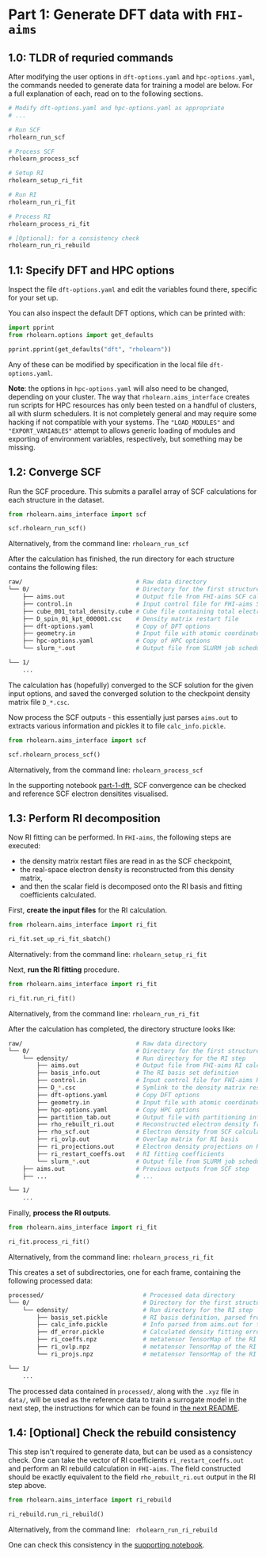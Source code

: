 # Part 1: Generate DFT data with `FHI-aims`

## 1.0: TLDR of requried commands

After modifying the user options in `dft-options.yaml` and `hpc-options.yaml`, the commands needed to generate data for training a model are below. For a full explanation of each, read on to the following sections.

```bash
# Modify dft-options.yaml and hpc-options.yaml as appropriate
# ...

# Run SCF
rholearn_run_scf

# Process SCF
rholearn_process_scf

# Setup RI
rholearn_setup_ri_fit

# Run RI
rholearn_run_ri_fit

# Process RI
rholearn_process_ri_fit

# [Optional]: for a consistency check
rholearn_run_ri_rebuild
```

## 1.1: Specify DFT and HPC options

Inspect the file `dft-options.yaml` and edit the variables found there, specific for your set up.

You can also inspect the default DFT options, which can be printed with:
```python
import pprint
from rholearn.options import get_defaults

pprint.pprint(get_defaults("dft", "rholearn"))
```
Any of these can be modified by specification in the local file `dft-options.yaml`.

**Note**: the options in `hpc-options.yaml` will also need to be changed, depending on your cluster. The way that `rholearn.aims_interface` creates run scripts for HPC resources has only been tested on a handful of clusters, all with slurm schedulers. It is not completely general and may require some hacking if not compatible with your systems. The `"LOAD_MODULES"` and `"EXPORT_VARIABLES"` attempt to allows generic loading of modules and exporting of environment variables, respectively, but something may be missing.

## 1.2: Converge SCF

Run the SCF procedure. This submits a parallel array of SCF calculations for each structure in the dataset.

```python
from rholearn.aims_interface import scf

scf.rholearn_run_scf()
```
Alternatively, from the command line: `rholearn_run_scf`

After the calculation has finished, the run directory for each structure contains the following files:

```bash
raw/                                # Raw data directory
└── 0/                              # Directory for the first structure (index 0)
    ├── aims.out                    # Output file from FHI-aims SCF calculation
    ├── control.in                  # Input control file for FHI-aims SCF step
    ├── cube_001_total_density.cube # Cube file containing total electron density
    ├── D_spin_01_kpt_000001.csc    # Density matrix restart file
    ├── dft-options.yaml            # Copy of DFT options
    ├── geometry.in                 # Input file with atomic coordinates and species
    ├── hpc-options.yaml            # Copy of HPC options
    └── slurm_*.out                 # Output file from SLURM job scheduler

└── 1/
    ...
```

The calculation has (hopefully) converged to the SCF solution for the given input options, and saved the converged solution to the checkpoint density matrix file `D_*.csc`.

Now process the SCF outputs - this essentially just parses `aims.out` to extracts various information and pickles it to file `calc_info.pickle`.
```python
from rholearn.aims_interface import scf

scf.rholearn_process_scf()
```

Alternatively, from the command line: `rholearn_process_scf`

In the supporting notebook [part-1-dft](./part-1-dft.ipynb), SCF convergence can be checked and reference SCF electron densitites visualised.


## 1.3: Perform RI decomposition

Now RI fitting can be performed. In `FHI-aims`, the following steps are executed:
* the density matrix restart files are read in as the SCF checkpoint,
* the real-space electron density is reconstructed from this density matrix,
* and then the scalar field is decomposed onto the RI basis and fitting coefficients calculated.

First, **create the input files** for the RI calculation.
```python
from rholearn.aims_interface import ri_fit

ri_fit.set_up_ri_fit_sbatch()
```

Alternatively: from the command line: `rholearn_setup_ri_fit`

Next, **run the RI fitting** procedure.

```python
from rholearn.aims_interface import ri_fit

ri_fit.run_ri_fit()
```

Alternatively, from the command line: `rholearn_run_ri_fit`

After the calculation has completed, the directory structure looks like:
```bash
raw/                                # Raw data directory
└── 0/                              # Directory for the first structure (index 0)
    └── edensity/                   # Run directory for the RI step
        ├── aims.out                # Output file from FHI-aims RI calculation
        ├── basis_info.out          # The RI basis set definition
        ├── control.in              # Input control file for FHI-aims RI step
        ├── D_*.csc                 # Symlink to the density matrix restart file
        ├── dft-options.yaml        # Copy DFT options
        ├── geometry.in             # Input file with atomic coordinates and species
        ├── hpc-options.yaml        # Copy HPC options
        ├── partition_tab.out       # Output file with partitioning information
        ├── rho_rebuilt_ri.out      # Reconstructed electron density from RI fitting
        ├── rho_scf.out             # Electron density from SCF calculation
        ├── ri_ovlp.out             # Overlap matrix for RI basis
        ├── ri_projections.out      # Electron density projections on RI basis
        ├── ri_restart_coeffs.out   # RI fitting coefficients
        └── slurm_*.out             # Output file from SLURM job scheduler
    ├── aims.out                    # Previous outputs from SCF step
    ├── ...                         # ...

└── 1/
    ...
```

Finally, **process the RI outputs**.

```python
from rholearn.aims_interface import ri_fit

ri_fit.process_ri_fit()
```

Alternatively, from the command line: `rholearn_process_ri_fit`

This creates a set of subdirectories, one for each frame, containing the following processed data:
```bash
processed/                            # Processed data directory
└── 0/                                # Directory for the first structure (index 0)
    └── edensity/                     # Run directory for the RI step
        ├── basis_set.pickle          # RI basis definition, parsed from basis_info.out
        ├── calc_info.pickle          # Info parsed from aims.out for the RI step
        ├── df_error.pickle           # Calculated density fitting error metrics
        ├── ri_coeffs.npz             # metatensor TensorMap of the RI fitting coefficient vector
        ├── ri_ovlp.npz               # metatensor TensorMap of the RI overlap matrix
        └── ri_projs.npz              # metatensor TensorMap of the RI projection vector

└── 1/
    ...
```

The processed data contained in `processed/`, along with the `.xyz` file in `data/`, will be used as the reference data to train a surrogate model in the next step, the instructions for which can be found in [the next README](../part-2-ml/README.md).

## 1.4: [Optional] Check the rebuild consistency

This step isn't required to generate data, but can be used as a consistency check. One can take the vector of RI coefficients `ri_restart_coeffs.out` and perform an RI rebuild calculation in `FHI-aims`. The field constructed should be exactly equivalent to the field `rho_rebuilt_ri.out` output in the RI step above.

```python
from rholearn.aims_interface import ri_rebuild

ri_rebuild.run_ri_rebuild()
```

Alternatively, from the command line: ` rholearn_run_ri_rebuild`

One can check this consistency in the [supporting notebook](part-1-dft.ipynb).